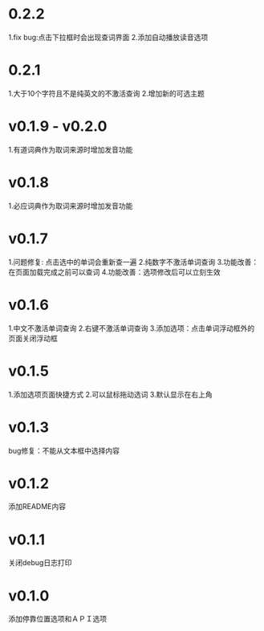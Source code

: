 
# 0.2.2
1.fix bug:点击下拉框时会出现查词界面
2.添加自动播放读音选项
# 0.2.1
1.大于10个字符且不是纯英文的不激活查询
2.增加新的可选主题
# v0.1.9 - v0.2.0
1.有道词典作为取词来源时增加发音功能
# v0.1.8
1.必应词典作为取词来源时增加发音功能
# v0.1.7
1.问题修复: 点击选中的单词会重新查一遍
2.纯数字不激活单词查询
3.功能改善：在页面加载完成之前可以查词
4.功能改善：选项修改后可以立刻生效
# v0.1.6
1.中文不激活单词查询 
2.右键不激活单词查询
3.添加选项：点击单词浮动框外的页面关闭浮动框
# v0.1.5
1.添加选项页面快捷方式 
2.可以鼠标拖动选词 
3.默认显示在右上角

# v0.1.3
bug修复：不能从文本框中选择内容

# v0.1.2
添加README内容

# v0.1.1
关闭debug日志打印

# v0.1.0
添加停靠位置选项和ＡＰＩ选项

